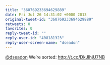 ```yaml
---
title: "360769233694629889"
date: Fri Jul 26 14:31:02 +0000 2013
original-tweet-id: "360769233694629889"
retweets: 0
favorites: 0
reply-tweet-id: ""
reply-user-id: "408181323"
reply-user-screen-name: "dseadon"
---
```

<a href="https://twitter.com/dseadon">@dseadon</a> We’re sorted: http://t.co/DkJlhjU7NB
